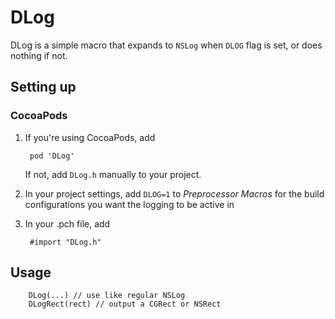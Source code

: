 # DLog

DLog is a simple macro that expands to `NSLog` when `DLOG` flag is set, or does nothing if not.

## Setting up

### CocoaPods

1. If you're using CocoaPods, add

	  	pod 'DLog'
	  	
   If not, add `DLog.h` manually to your project.
  	
2. In your project settings, add `DLOG=1` to _Preprocessor Macros_ for the build configurations you want the logging to be active in

3. In your .pch file, add 

	    #import "DLog.h"
  
## Usage

	    DLog(...) // use like regular NSLog
	    DLogRect(rect) // output a CGRect or NSRect